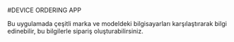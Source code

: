 #DEVICE ORDERING APP

Bu uygulamada çeşitli marka ve modeldeki bilgisayarları karşılaştırarak bilgi edinebilir, bu bilgilerle sipariş oluşturabilirsiniz.


